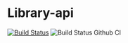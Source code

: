 # Library-api

[![Build Status](https://travis-ci.com/Norbertoooo/library-api.svg?branch=master)](https://travis-ci.com/Norbertoooo/library-api)
![Build Status Github CI](https://github.com/Norbertoooo/library-api/actions/workflows/maven.yml/badge.svg)

